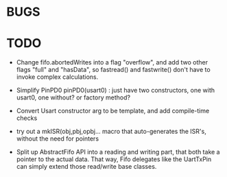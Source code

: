BUGS
====


TODO
====
- Change fifo.abortedWrites into a flag "overflow", and add two other flags "full" and "hasData", so
  fastread() and fastwrite() don't have to invoke complex calculations.
- Simplify PinPD0<Usart0> pinPD0(usart0) : just have two constructors, one with usart0, one without? or factory method?
- Convert Usart constructor arg to be template, and add compile-time checks
- try out a mkISR(obj,pbj,opbj... macro that auto-generates the ISR's, without the need for pointers

- Split up AbstractFifo API into a reading and writing part, that both take a pointer to the actual data.
  That way, Fifo delegates like the UartTxPin can simply extend those read/write base classes.

